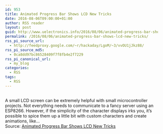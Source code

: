 ```yaml
---
id: 953
title: Animated Progress Bar Shows LCD New Tricks
date: 2016-08-06T09:00:00+01:00
author: RSS reader
layout: post
guid: http://www.uelectronics.info/2016/08/06/animated-progress-bar-shows-lcd-new-tricks/
permalink: /2016/08/06/animated-progress-bar-shows-lcd-new-tricks/
rss_pi_source_url:
  - http://feedproxy.google.com/~r/hackaday/LgoM/~3/vvOU1jJkz88/
rss_pi_source_md5:
  - 0ca8dd97bc86528409f7f8fb4e2f7229
rss_pi_canonical_url:
  - my_blog
categories:
  - RSS
tags:
  - RSS
---
```

&#013;  
A small LCD screen can be extremely helpful with small microcontroller projects. Not everything needs to communicate to a fancy server using an ESP8266. However, if the simplicity of the character displays irks you, it’s possible to spice them up a little bit with custom characters and create animations, like…&#013;  
Source: <a href="http://feedproxy.google.com/~r/hackaday/LgoM/~3/vvOU1jJkz88/" target="_blank">Animated Progress Bar Shows LCD New Tricks</a>